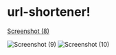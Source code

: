 # url-shortener!
[Screenshot (8)](https://user-images.githubusercontent.com/54366994/205478036-cc911635-e63c-4dcf-a5cc-7131f665d1df.png)

![Screenshot (9)](https://user-images.githubusercontent.com/54366994/205478045-940ff227-7c19-46ec-ba7f-79ae3f6d62a9.png)
![Screenshot (10)](https://user-images.githubusercontent.com/54366994/205478046-85fd705c-16d6-4d1b-afd1-40779e73cfa8.png)
